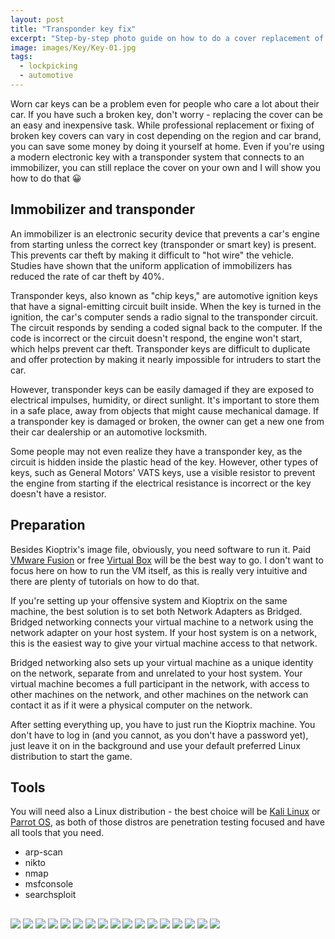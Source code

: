 ```yaml
---
layout: post
title: "Transponder key fix"
excerpt: "Step-by-step photo guide on how to do a cover replacement of the coded transponder car key without any special tools or expertise."
image: images/Key/Key-01.jpg
tags:
  - lockpicking
  - automotive
---
```


Worn car keys can be a problem even for people who care a lot about their car. If you have such a broken key, don't worry - replacing the cover can be an easy and inexpensive task. While professional replacement or fixing of broken key covers can vary in cost depending on the region and car brand, you can save some money by doing it yourself at home. Even if you're using a modern electronic key with a transponder system that connects to an immobilizer, you can still replace the cover on your own and I will show you how to do that 😀

## Immobilizer and transponder

An immobilizer is an electronic security device that prevents a car's engine from starting unless the correct key (transponder or smart key) is present. This prevents car theft by making it difficult to "hot wire" the vehicle. Studies have shown that the uniform application of immobilizers has reduced the rate of car theft by 40%.

Transponder keys, also known as "chip keys," are automotive ignition keys that have a signal-emitting circuit built inside. When the key is turned in the ignition, the car's computer sends a radio signal to the transponder circuit. The circuit responds by sending a coded signal back to the computer. If the code is incorrect or the circuit doesn't respond, the engine won't start, which helps prevent car theft. Transponder keys are difficult to duplicate and offer protection by making it nearly impossible for intruders to start the car.

However, transponder keys can be easily damaged if they are exposed to electrical impulses, humidity, or direct sunlight. It's important to store them in a safe place, away from objects that might cause mechanical damage. If a transponder key is damaged or broken, the owner can get a new one from their car dealership or an automotive locksmith.

Some people may not even realize they have a transponder key, as the circuit is hidden inside the plastic head of the key. However, other types of keys, such as General Motors' VATS keys, use a visible resistor to prevent the engine from starting if the electrical resistance is incorrect or the key doesn't have a resistor.

## Preparation

Besides Kioptrix's image file, obviously, you need software to run it. Paid <a href="https://www.vmware.com/products/fusion.html" target="_blank">VMware Fusion</a> or free <a href="https://www.virtualbox.org/wiki/Downloads" target="_blank">Virtual Box</a> will be the best way to go. I don't want to focus here on how to run the VM itself, as this is really very intuitive and there are plenty of tutorials on how to do that.

If you're setting up your offensive system and Kioptrix on the same machine, the best solution is to set both Network Adapters as Bridged. Bridged networking connects your virtual machine to a network using the network adapter on your host system. If your host system is on a network, this is the easiest way to give your virtual machine access to that network.

Bridged networking also sets up your virtual machine as a unique identity on the network, separate from and unrelated to your host system. Your virtual machine becomes a full participant in the network, with access to other machines on the network, and other machines on the network can contact it as if it were a physical computer on the network.

After setting everything up, you have to just run the Kioptrix machine. You don't have to log in (and you cannot, as you don't have a password yet), just leave it on in the background and use your default preferred Linux distribution to start the game.

## Tools

You will need also a Linux distribution - the best choice will be <a href="https://www.kali.org/get-kali/#kali-platforms" target="_blank">Kali Linux</a> or <a href="https://parrotsec.org/download/" target="_blank">Parrot OS</a>, as both of those distros are penetration testing focused and have all tools that you need.

* arp-scan
* nikto
* nmap
* msfconsole
* searchsploit

##

<a href="/images/Key/Key-1.png"><img src="/images/Key/Key-1.png"></a>
<a href="/images/Key/Key-2.png"><img src="/images/Key/Key-2.png"></a>
<a href="/images/Key/Key-3.png"><img src="/images/Key/Key-3.png"></a>
<a href="/images/Key/Key-4.png"><img src="/images/Key/Key-4.png"></a>
<a href="/images/Key/Key-5.png"><img src="/images/Key/Key-5.png"></a>
<a href="/images/Key/Key-6.png"><img src="/images/Key/Key-6.png"></a>
<a href="/images/Key/Key-7.png"><img src="/images/Key/Key-7.png"></a>
<a href="/images/Key/Key-8.png"><img src="/images/Key/Key-8.png"></a>
<a href="/images/Key/Key-9.png"><img src="/images/Key/Key-9.png"></a>
<a href="/images/Key/Key-10.png"><img src="/images/Key/Key-10.png"></a>
<a href="/images/Key/Key-11.png"><img src="/images/Key/Key-11.png"></a>
<a href="/images/Key/Key-12.png"><img src="/images/Key/Key-12.png"></a>
<a href="/images/Key/Key-13.png"><img src="/images/Key/Key-13.png"></a>
<a href="/images/Key/Key-14.png"><img src="/images/Key/Key-14.png"></a>
<a href="/images/Key/Key-15.png"><img src="/images/Key/Key-15.png"></a>
<a href="/images/Key/Key-16.png"><img src="/images/Key/Key-16.png"></a>
<a href="/images/Key/Key-17.png"><img src="/images/Key/Key-17.png"></a>